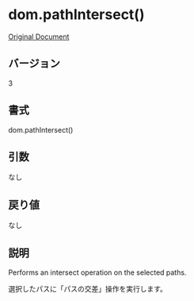 # dom.pathIntersect()

[Original Document](http://help.adobe.com/en_US/fireworks/cs/extend/WS5b3ccc516d4fbf351e63e3d1183c94856c-7c54.html)

## バージョン

3

## 書式

dom.pathIntersect()

## 引数
     
なし

## 戻り値

なし

## 説明

Performs an intersect operation on the selected paths.

選択したパスに「パスの交差」操作を実行します。